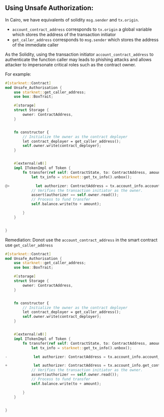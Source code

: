 ## Using Unsafe Authorization:

In Cairo, we have equivalents of solidity `msg.sender` and `tx.origin`.

- `account_contract_address` corresponds to `tx.origin` a global variable which stores the address of the transaction initiator
- `get_caller_address` corresponds to `msg.sender` which stores the address of the immediate caller

As the Solidity, using the transaction initiator `account_contract_address` to authenticate the function caller may leads to phishing attacks and allows attacker to impersonate critical roles such as the contract owner.


For example:
```rust
#[starknet::Contract]
mod Unsafe_Authorisation {
    use starknet::get_caller_address;
    use box::BoxTrait;

    #[storage]
    struct Storage {
        owner: ContractAddress,
    }


    fn constructor {
        // Initialize the owner as the contract deployer
        let contract_deployer = get_caller_address();
        self.owner.write(contract_deployer);
    }


    #[external(v0)]
    impl ITokenImpl of Token {
        fn transfer(ref self: ContractState, to: ContractAddress, amount: u256) {
            let tx_info = starknet::get_tx_info().unbox();

@>            let authorizer: ContractAddress = tx.account_info.account_contract_address;
            // Verifies the transaction initiator as the owner.
            assert(authorizer == self.owner.read());
            // Process to fund transfer
            self.balance.write(to + amount);

        }
    }


}
```


Remediation: Donot use the `account_contract_address` in the smart contract use `get_caller_address`

```rust
#[starknet::Contract]
mod Unsafe_Authorisation {
    use starknet::get_caller_address;
    use box::BoxTrait;

    #[storage]
    struct Storage {
        owner: ContractAddress,
    }


    fn constructor {
        // Initialize the owner as the contract deployer
        let contract_deployer = get_caller_address();
        self.owner.write(contract_deployer);
    }


    #[external(v0)]
    impl ITokenImpl of Token {
        fn transfer(ref self: ContractState, to: ContractAddress, amount: u256) {
            let tx_info = starknet::get_tx_info().unbox();

-            let authorizer: ContractAddress = tx.account_info.account_contract_address;

+            let authorizer: ContractAddress = tx.account_info.get_contract_address();
            // Verifies the transaction initiator as the owner.
            assert(authorizer == self.owner.read());
            // Process to fund transfer
            self.balance.write(to + amount);

        }
    }


}

```